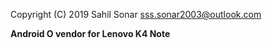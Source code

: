 Copyright (C) 2019 Sahil Sonar <sss.sonar2003@outlook.com>

**Android O vendor for Lenovo K4 Note**
